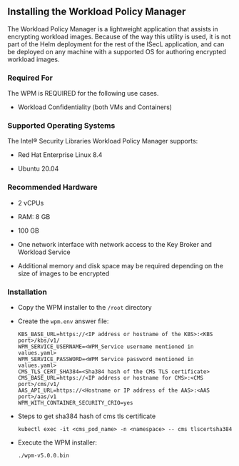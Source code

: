 ## Installing the Workload Policy Manager

The Workload Policy Manager is a lightweight application that assists in encrypting workload images.  Because of the way this utility is used, it is not part of the Helm deployment for the rest of the ISecL application, and can be deployed on any machine with a supported OS for authoring encrypted workload images.  

### Required For

The WPM is REQUIRED for the following use cases.

-   Workload Confidentiality (both VMs and Containers)

### Supported Operating Systems

The Intel® Security Libraries Workload Policy Manager supports:

* Red Hat Enterprise Linux 8.4

* Ubuntu 20.04

### Recommended Hardware

-   2 vCPUs

-   RAM: 8 GB

-   100 GB

-   One network interface with network access to the Key Broker and
    Workload Service

-   Additional memory and disk space may be required depending on the
    size of images to be encrypted

### Installation

* Copy the WPM installer to the `/root` directory

* Create the `wpm.env` answer file:

   ```shell
   KBS_BASE_URL=https://<IP address or hostname of the KBS>:<KBS port>/kbs/v1/
   WPM_SERVICE_USERNAME=<WPM_Service username mentioned in values.yaml>
   WPM_SERVICE_PASSWORD=<WPM Service password mentioned in values.yaml>
   CMS_TLS_CERT_SHA384=<Sha384 hash of the CMS TLS certificate>
   CMS_BASE_URL=https://<IP address or hostname for CMS>:<CMS port>/cms/v1/
   AAS_API_URL=https://<Hostname or IP address of the AAS>:<AAS port>/aas/v1
   WPM_WITH_CONTAINER_SECURITY_CRIO=yes
   ```
* Steps to get sha384 hash of cms tls certificate

    ```shell
    kubectl exec -it <cms_pod_name> -n <namespace> -- cms tlscertsha384
    ```
* Execute the WPM installer:

    ```shell
    ./wpm-v5.0.0.bin
    ```